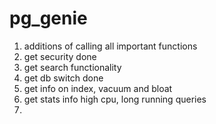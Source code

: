 # pg_genie

1. additions of calling all important functions
2. get security done
3. get search functionality
4. get db switch done
5. get info on index, vacuum and bloat
6. get stats info high cpu, long running queries
7. 